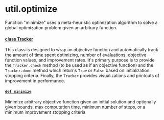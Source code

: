 # util.optimize

Function "minimize" uses a meta-heuristic optimization algorithm to solve a global optimization problem given an arbitrary function.

<h4><div class="highlight highlight-source-python"><a href="https://github.com/tchlux/util/blob/master/util/optimize/__init__.py#L23">class Tracker</a></div></h4>

This class is designed to wrap an objective function and automatically track the amount of time spent optimizing, number of evaluations, objective function values, and improvement rates. It's primary purpose is to provide the `Tracker.check` method (to be used as if an objective function) and the `Tracker.done` method which returns `True` or `False` based on initialization stopping criteria. Finally, the `Tracker` provides visualizations and printouts of improvement in performance.

<h4><code><a href="https://github.com/tchlux/util/blob/master/util/optimize/__init__.py#L124">def minimize</a></code></h4>

Minimize arbitrary objective function given an initial solution and
optionally given bounds, max computation time, minimum number of
steps, or a minimum improvement stopping criteria.
